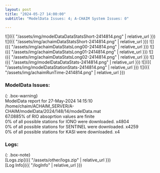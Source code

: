 ```yaml
---
layout: post
title: "2024-05-27 14:00:00"
subtitle: "ModelData Issues: 4; A-CHAIM System Issues: 0"

---
```


![]({{ "/assets/img/modelDataDataStatsShort-2414814.png" | relative_url }})
![]({{ "/assets/img/achaimDataStatsShort-2414814.png" | relative_url }})
![]({{ "/assets/img/achaimDataStatsLong00-2414814.png" | relative_url }})
![]({{ "/assets/img/achaimDataStatsLong01-2414814.png" | relative_url }})
![]({{ "/assets/img/achaimDataStatsLong02-2414814.png" | relative_url }})
![]({{ "/assets/img/modelDataDataStats-2414814.png" | relative_url }})
![]({{ "/assets/img/modelDataStationStats-2414814.png" | relative_url }})
![]({{ "/assets/img/achaimRunTime-2414814.png" | relative_url }})


### ModelData Issues:  
  
{: .box-warning}  
 ModelData report for 27-May-2024 14:15:10   
 /home/chaim/ACHAIM_SERVER/A-CHAIM/modelData/2024/148/14/modelData.mat   
 67.0885% of RIO absoprtion values are finite   
 0% of all possible stations for IONO were downloaded. x4804   
 0% of all possible stations for SENTINEL were downloaded. x4259   
 0% of all possible stations for KASI were downloaded. x4   
  


### Logs:  
  
{: .box-note}  
[Logs.zip]({{ "/assets/other/logs.zip" | relative_url }})  
[Log Info]({{ "/logInfo" | relative_url }})  
